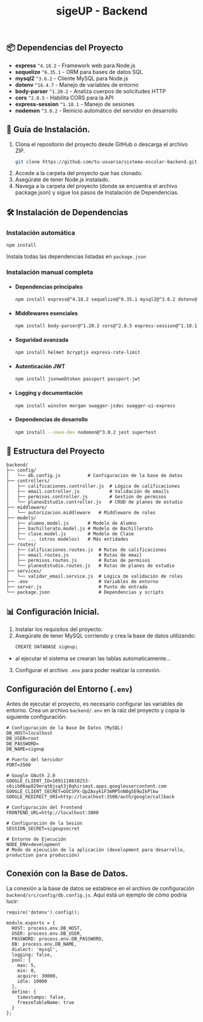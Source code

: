 <div align="center">

# sigeUP - Backend
</div>
<br/>

## 📦 Dependencias del Proyecto
- **express** `^4.18.2` - Framework web para Node.js
- **sequelize** `^6.35.1` - ORM para bases de datos SQL
- **mysql2** `^3.6.2` - Cliente MySQL para Node.js
- **dotenv** `^16.4.7` - Manejo de variables de entorno
- **body-parser** `^1.20.2` - Analiza cuerpos de solicitudes HTTP
- **cors** `^2.8.5` - Habilita CORS para la API
- **express-session** `^1.18.1` - Manejo de sesiones
- **nodemon** `^3.0.2` - Reinicio automático del servidor en desarrollo

## 🚀 Guía de Instalación.
1. Clona el repositorio del proyecto desde GitHub o descarga el archivo ZIP.
    ```bash
    git clone https://github.com/tu-usuario/sistema-escolar-backend.git
2. Accede a la carpeta del proyecto que has clonado.
3. Asegúrate de tener Node.js instalado.
4. Navega a la carpeta del proyecto (donde se encuentra el archivo package.json) y sigue los pasos de Instalación de Dependencias.

## 🛠️ Instalación de Dependencias
###  Instalación automática
    npm install
Instala todas las dependencias listadas en `package.json`
 ### Instalación manual completa
- #### Dependencias principales
    ```bash
    npm install express@^4.18.2 sequelize@^6.35.1 mysql2@^3.6.2 dotenv@^16.4.7 
- #### Middlewares esenciales
    ```bash
    npm install body-parser@^1.20.2 cors@^2.8.5 express-session@^1.18.1
- #### Seguridad avanzada
    ```bash
    npm install helmet bcryptjs express-rate-limit
- #### Autenticación JWT
    ```bash
    npm install jsonwebtoken passport passport-jwt
- #### Logging y documentación
    ```bash
    npm install winston morgan swagger-jsdoc swagger-ui-express
- #### Dependencias de desarrollo
    ```bash
    npm install --save-dev nodemon@^3.0.2 jest supertest

## 📂 Estructura del Proyecto
    backend/
    ├── config/
    │   └── db.config.js          # Configuración de la base de datos
    ├── controllers/
    │   ├── calificaciones.controller.js  # Lógica de calificaciones
    │   ├── email.controller.js           # Validación de emails
    │   ├── permisos.controller.js        # Gestión de permisos
    │   └── planesEstudio.controller.js   # CRUD de planes de estudio
    ├── middleware/
    │   └── autorizacion.middleware   # Middleware de roles
    ├── models/
    │   ├── alumno.model.js       # Modelo de Alumno
    │   ├── bachillerato.model.js # Modelo de Bachillerato
    │   ├── clase.model.js        # Modelo de Clase
    │   └── ... (otros modelos)   # Más entidades
    ├── routes/
    │   ├── calificaciones.routes.js  # Rutas de calificaciones
    │   ├── email.routes.js           # Rutas de email
    │   ├── permisos.routes.js        # Rutas de permisos
    │   └── planesEstudio.routes.js   # Rutas de planes de estudio
    ├── services/
    │   └── validar_email.service.js  # Lógica de validación de roles
    ├── .env                          # Variables de entorno
    ├── server.js                     # Punto de entrada
    └── package.json                  # Dependencias y scripts

## 📊 Configuración Inicial.
1. Instalar los requisitos del proyecto.
2. Asegúrate de tener MySQL corriendo y crea la base de datos utilizando:
     ```bash
     CREATE DATABASE sigeup;
- al ejecutar el sistema se crearan las tablas automaticamente...
3. Configurar el archivo `.env` para poder realizar la conexión.


## Configuración del Entorno (`.env`)
Antes de ejecutar el proyecto, es necesario configurar las variables de entorno. Crea un archivo `backend/.env` en la raíz del proyecto y copia la siguiente configuración:

    # Configuración de la Base De Datos (MySQL)
    DB_HOST=localhost
    DB_USER=root
    DB_PASSWORD=
    DB_NAME=sigeup
    
    # Puerto del Servidor
    PORT=3500
    
    # Google OAuth 2.0
    GOOGLE_CLIENT_ID=1091110810253-s6iib06ap829erqt6jsqt3j0qhirimut.apps.googleusercontent.com
    GOOGLE_CLIENT_SECRET=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
    GOOGLE_REDIRECT_URI=http://localhost:3500/auth/google/callback
    
    # Configuración del Frontend
    FRONTEND_URL=http://localhost:3000
    
    # Configuración de la Sesión
    SESSION_SECRET=sigeupsecret
    
    # Entorno de Ejecución
    NODE_ENV=development
    # Modo de ejecución de la aplicación (development para desarrollo, production para producción)

## Conexión con la Base de Datos.
La conexión a la base de datos se establece en el archivo de configuración `backend/src/config/db.config.js`. Aquí está un ejemplo de cómo podría lucir:

    require('dotenv').config();

    module.exports = {
      HOST: process.env.DB_HOST,
      USER: process.env.DB_USER,
      PASSWORD: process.env.DB_PASSWORD,
      DB: process.env.DB_NAME,
      dialect: 'mysql',
      logging: false,
      pool: {
        max: 5,
        min: 0,
        acquire: 30000,
        idle: 10000
      },
      define: {
        timestamps: false,
        freezeTableName: true
      }
    };